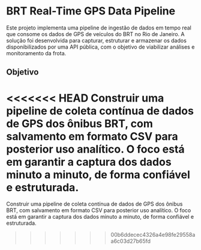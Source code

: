 # BRT Real-Time GPS Data Pipeline
Este projeto implementa uma pipeline de ingestão de dados em tempo real que consome os dados de GPS de veículos do BRT no Rio de Janeiro. A solução foi desenvolvida para capturar, estruturar e armazenar os dados disponibilizados por uma API pública, com o objetivo de viabilizar análises e monitoramento da frota.

## Objetivo
<<<<<<< HEAD
Construir uma pipeline de coleta contínua de dados de GPS dos ônibus BRT, com salvamento em formato CSV para posterior uso analítico. O foco está em garantir a captura dos dados minuto a minuto, de forma confiável e estruturada.
=======
Construir uma pipeline de coleta contínua de dados de GPS dos ônibus BRT, com salvamento em formato CSV para posterior uso analítico. O foco está em garantir a captura dos dados minuto a minuto, de forma confiável e estruturada.
>>>>>>> 00b6ddecec4326a4e98fe29558aa6c03d27b65fd
